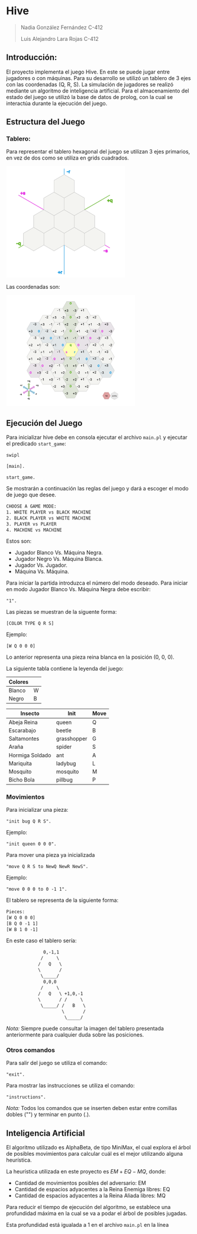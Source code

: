 # Hive
> Nadia González Fernández C-412
>
> Luis Alejandro Lara Rojas C-412


## Introducción:
El proyecto implementa el juego Hive. En este se puede jugar entre jugadores o con máquinas. Para su desarrollo se utilizó un tablero de 3 ejes con las coordenadas (Q, R, S). La simulación de jugadores se realizó mediante un algoritmo de inteligencia artificial. Para el almacenamiento del estado del juego se utilizó la base de datos de prolog, con la cual se interactúa durante la ejecución del juego.

## Estructura del Juego

### Tablero:
Para representar el tablero hexagonal del juego se utilizan 3 ejes primarios, en vez de dos como se utiliza en grids cuadrados.

<img src="documentation/three-axes.png" width=";" height="300;" />

Las coordenadas son:

<img src="documentation/cube-coordinates.png" width=";" height="300;" />

## Ejecución del Juego
Para inicializar hive debe en consola ejecutar el archivo `main.pl` y ejecutar el predicado `start_game`:
```
swipl
```
```
[main].
```
```
start_game.
```

Se mostrarán a continuación las reglas del juego y dará a escoger el modo de juego que desee.

```
CHOOSE A GAME MODE:
1. WHITE PLAYER vs BLACK MACHINE
2. BLACK PLAYER vs WHITE MACHINE
3. PLAYER vs PLAYER
4. MACHINE vs MACHINE
```

Estos son:
- Jugador Blanco Vs. Máquina Negra. 
- Jugador Negro Vs. Máquina Blanca. 
- Jugador Vs. Jugador.
- Máquina Vs. Máquina.

Para iniciar la partida introduzca el número del modo deseado. Para iniciar en modo Jugador Blanco Vs. Máquina Negra debe escribir:
```
"1".
```

Las piezas se muestran de la siguente forma:
```
[COLOR TYPE Q R S]
```

Ejemplo:
```
[W Q 0 0 0]
```
Lo anterior representa una pieza reina blanca en la posición (0, 0, 0).

La siguiente tabla contiene la leyenda del juego:

| Colores   |      |
| ---       | ---  |
| Blanco    | W    |
| Negro     | B    |

 Insecto             | Init          | Move |
| ---               | ---           | ---  |
| Abeja Reina       | queen         | Q    |
| Escarabajo        | beetle        | B    |
| Saltamontes       | grasshopper   | G    |
| Araña             | spider        | S    |
| Hormiga Soldado   | ant           | A    |
| Mariquita         | ladybug       | L    |
| Mosquito          | mosquito      | M    |
| Bicho Bola        | pillbug       | P    |

### Movimientos
Para inicializar una pieza:
```
"init bug Q R S".
```
Ejemplo:
```
"init queen 0 0 0".
```

Para mover una pieza ya inicializada
```
"move Q R S to NewQ NewR NewS".
```
Ejemplo:
```
"move 0 0 0 to 0 -1 1".
```

El tablero se representa de la siguiente forma:
```
Pieces:
[W Q 0 0 0]
[B Q 0 -1 1]
[W B 1 0 -1]
```
En este caso el tablero sería:


	        	  0,-1,1
	             /     \
                /   Q   \  
                \       / 	 
                 \_____/ 
                  0,0,0  
                 /     \  
                /   Q   \ +1,0,-1
                \       / /     \  
                 \_____/ /   B   \
                         \       /
                          \_____/

*Nota:* Siempre puede consultar la imagen del tablero presentada anteriormente para cualquier duda sobre las posiciones.

### Otros comandos
Para salir del juego se utiliza el comando:
```
"exit".
```
Para mostrar las instrucciones se utiliza el comando:
```
"instructions".
```

*Nota:* Todos los comandos que se inserten deben estar entre comillas dobles ("") y terminar en punto (.).

## Inteligencia Artificial
El algoritmo utilizado es AlphaBeta, de tipo MiniMax, el cual explora el árbol de posibles movimientos para calcular cuál es el mejor utilizando alguna heurística. 

La heurística utilizada en este proyecto es $EM + EQ - MQ$, donde:


- Cantidad de movimientos posibles del adversario: EM
- Cantidad de espacios adyacentes a la Reina Enemiga libres: EQ
- Cantidad de espacios adyacentes a la Reina Aliada libres: MQ

Para reducir el tiempo de ejecución del algoritmo, se establece una profundidad máxima en la cual se va a podar el árbol de posibles jugadas.

Esta profundidad está igualada a 1 en el archivo `main.pl` en la línea